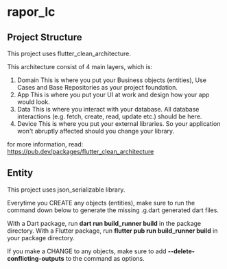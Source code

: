 # rapor_lc

## Project Structure
This project uses flutter_clean_architecture.

This architecture consist of 4 main layers, which is:
1. Domain
    This is where you put your Business objects (entities), Use Cases and Base Repositories as your project foundation.
2. App
    This is where you put your UI at work and design how your app would look. 
3. Data
    This is where you interact with your database. All database interactions (e.g. fetch, create, read, update etc.) should be here.
4. Device
    This is where you put your external libraries. So your application won't abruptly affected should you change your library.

for more information, read: https://pub.dev/packages/flutter_clean_architecture

## Entity
This project uses json_serializable library. 

Everytime you CREATE any objects (entities), make sure to run the command down below to generate the missing .g.dart generated dart files.

With a Dart package, run **dart run build_runner build** in the package directory.
With a Flutter package, run **flutter pub run build_runner build** in your package directory.

If you make a CHANGE to any objects, make sure to add **--delete-conflicting-outputs** to the command as options.